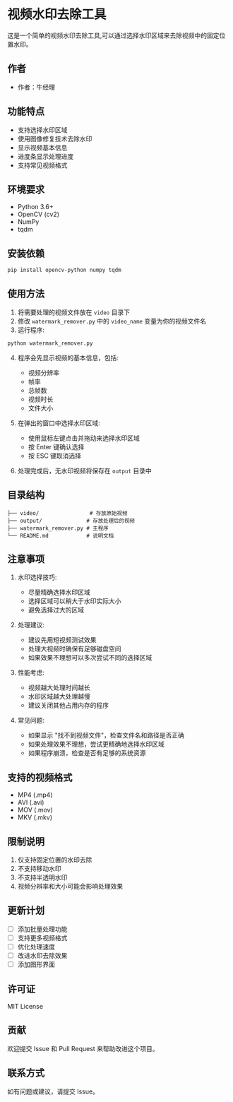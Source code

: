 # 视频水印去除工具

这是一个简单的视频水印去除工具,可以通过选择水印区域来去除视频中的固定位置水印。

## 作者

- 作者：牛经理

## 功能特点

- 支持选择水印区域
- 使用图像修复技术去除水印
- 显示视频基本信息
- 进度条显示处理进度
- 支持常见视频格式

## 环境要求

- Python 3.6+
- OpenCV (cv2)
- NumPy
- tqdm

## 安装依赖

```bash
pip install opencv-python numpy tqdm
```

## 使用方法

1. 将需要处理的视频文件放在 `video` 目录下
2. 修改 `watermark_remover.py` 中的 `video_name` 变量为你的视频文件名
3. 运行程序:

```bash
python watermark_remover.py
```

4. 程序会先显示视频的基本信息，包括:
   - 视频分辨率
   - 帧率
   - 总帧数
   - 视频时长
   - 文件大小

5. 在弹出的窗口中选择水印区域:
   - 使用鼠标左键点击并拖动来选择水印区域
   - 按 Enter 键确认选择
   - 按 ESC 键取消选择

6. 处理完成后，无水印视频将保存在 `output` 目录中

## 目录结构

```
├── video/                # 存放原始视频
├── output/              # 存放处理后的视频
├── watermark_remover.py # 主程序
└── README.md            # 说明文档
```

## 注意事项

1. 水印选择技巧:
   - 尽量精确选择水印区域
   - 选择区域可以稍大于水印实际大小
   - 避免选择过大的区域

2. 处理建议:
   - 建议先用短视频测试效果
   - 处理大视频时确保有足够磁盘空间
   - 如果效果不理想可以多次尝试不同的选择区域

3. 性能考虑:
   - 视频越大处理时间越长
   - 水印区域越大处理越慢
   - 建议关闭其他占用内存的程序

4. 常见问题:
   - 如果显示 "找不到视频文件"，检查文件名和路径是否正确
   - 如果处理效果不理想，尝试更精确地选择水印区域
   - 如果程序崩溃，检查是否有足够的系统资源

## 支持的视频格式

- MP4 (.mp4)
- AVI (.avi)
- MOV (.mov)
- MKV (.mkv)

## 限制说明

1. 仅支持固定位置的水印去除
2. 不支持移动水印
3. 不支持半透明水印
4. 视频分辨率和大小可能会影响处理效果

## 更新计划

- [ ] 添加批量处理功能
- [ ] 支持更多视频格式
- [ ] 优化处理速度
- [ ] 改进水印去除效果
- [ ] 添加图形界面

## 许可证

MIT License

## 贡献

欢迎提交 Issue 和 Pull Request 来帮助改进这个项目。

## 联系方式

如有问题或建议，请提交 Issue。
